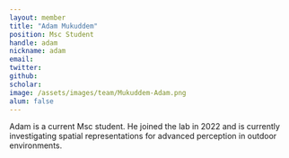 ```yaml
---
layout: member
title: "Adam Mukuddem"
position: Msc Student
handle: adam
nickname: adam
email: 
twitter: 
github: 
scholar: 
image: /assets/images/team/Mukuddem-Adam.png
alum: false
---
```

Adam is a current Msc student. He joined the lab in 2022 and is currently investigating spatial representations for advanced perception in outdoor environments.

